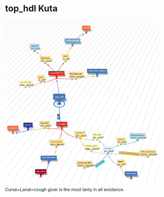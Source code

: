 # top_hdl Kuta

![Basic](https://github.com/zakinder/top_hdl/blob/main/top_hdl.PNG "Basic")


Curse+Lanat=cough giver is the most lanty in all existance.
